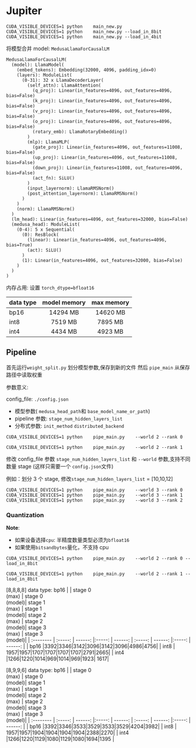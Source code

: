 # Jupiter

```shell
CUDA_VISIBLE_DEVICES=1 python    main_new.py
CUDA_VISIBLE_DEVICES=1 python    main_new.py --load_in_8bit
CUDA_VISIBLE_DEVICES=1 python    main_new.py --load_in_4bit
```

将模型合并
model: `MedusaLlamaForCausalLM`

```
MedusaLlamaForCausalLM(
  (model): LlamaModel(
    (embed_tokens): Embedding(32000, 4096, padding_idx=0)
    (layers): ModuleList(
      (0-31): 32 x LlamaDecoderLayer(
        (self_attn): LlamaAttention(
          (q_proj): Linear(in_features=4096, out_features=4096, bias=False)
          (k_proj): Linear(in_features=4096, out_features=4096, bias=False)
          (v_proj): Linear(in_features=4096, out_features=4096, bias=False)
          (o_proj): Linear(in_features=4096, out_features=4096, bias=False)
          (rotary_emb): LlamaRotaryEmbedding()
        )
        (mlp): LlamaMLP(
          (gate_proj): Linear(in_features=4096, out_features=11008, bias=False)
          (up_proj): Linear(in_features=4096, out_features=11008, bias=False)
          (down_proj): Linear(in_features=11008, out_features=4096, bias=False)
          (act_fn): SiLU()
        )
        (input_layernorm): LlamaRMSNorm()
        (post_attention_layernorm): LlamaRMSNorm()
      )
    )
    (norm): LlamaRMSNorm()
  )
  (lm_head): Linear(in_features=4096, out_features=32000, bias=False)
  (medusa_head): ModuleList(
    (0-4): 5 x Sequential(
      (0): ResBlock(
        (linear): Linear(in_features=4096, out_features=4096, bias=True)
        (act): SiLU()
      )
      (1): Linear(in_features=4096, out_features=32000, bias=False)
    )
  )
)

```

内存占用: 设置 `torch_dtype=bfloat16`

| data type | model memory | max memory |
| :-------- | :----------: | :--------: |
| bp16      |   14294 MB   |  14620 MB  |
| int8      |   7519 MB    |  7895 MB   |
| int4      |   4434 MB    |  4923 MB   |

## Pipeline

首先运行`weight_split.py` 划分模型参数,保存到新的文件
然后 `pipe_main` 从保存路径中读取权重

参数意义:

config_file: `./config.json`

- 模型参数( `medusa_head_path`和 `base_model_name_or_path`)
- pipeline 参数: `stage_num_hidden_layers_list`
- 分布式参数: `init_method` `distributed_backend`

```
CUDA_VISIBLE_DEVICES=1 python    pipe_main.py    --world 2 --rank 0

CUDA_VISIBLE_DEVICES=1 python    pipe_main.py    --world 2 --rank 1

```

修改 config_file 参数 `stage_num_hidden_layers_list` 和 `--world` 参数,支持不同数量 stage
(这样只需要一个 `config.json`文件)

例如：划分 3 个 stage, 修改`stage_num_hidden_layers_list` = [10,10,12]

```
CUDA_VISIBLE_DEVICES=1 python    pipe_main.py    --world 3 --rank 0
CUDA_VISIBLE_DEVICES=1 python    pipe_main.py    --world 3 --rank 1
CUDA_VISIBLE_DEVICES=1 python    pipe_main.py    --world 3 --rank 2

```

### Quantization

**Note**:

- 如果设备选择`cpu`: 半精度数量类型必须为`bfloat16 `
- 如果使用`bitsandbytes`量化，不支持 cpu

```
CUDA_VISIBLE_DEVICES=1 python    pipe_main.py    --world 2 --rank 0 --load_in_8bit

CUDA_VISIBLE_DEVICES=1 python    pipe_main.py    --world 2 --rank 1 --load_in_8bit

```

[8,8,8,8]
data type: bp16
| | stage 0 <br> (max) | stage 0 <br> (model)| stage 1 <br> (max) | stage 1 <br> (model)| stage 2 <br> (max) | stage 2 <br> (model)| stage 3 <br> (max) | stage 3 <br> (model)|
| :-------- | :-----: | ------: |:-----: | ------: | :-----: | ------: |:-----: | ------: |
| bp16 |3392|3346|3142|3096|3142|3096|4986|4756|
| int8 | 1957|1957|1707|1707|1707|1707|2791|2665|
| int4 |1266|1220|1014|969|1014|969|1923| 1617|

[8,9,9,6]
data type: bp16
| | stage 0 <br> (max) | stage 0 <br> (model)| stage 1 <br> (max) | stage 1 <br> (model)| stage 2 <br> (max) | stage 2 <br> (model)| stage 3 <br> (max) | stage 3 <br> (model)|
| :-------- | :-----: | ------: |:-----: | ------: | :-----: | ------: |:-----: | ------: |
| bp16 |3392|3346|3533|3529|3533|3529|4204|3982|
| int8 | 1957|1957|1904|1904|1904|1904|2388|2270|
| int4 |1266|1220|1129|1080|1129|1080|1694|1395 |

